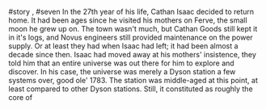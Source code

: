 #story , #seven 
In the 27th year of his life, Cathan Isaac decided to return home. It had been ages since he visited his mothers on Ferve, the small moon he grew up on. The town wasn't much, but Cathan Goods still kept it in it's logs, and Novus engineers still provided maintenance on the power supply. Or at least they had when Isaac had left; it had been almost a decade since then. Isaac had moved away at his mothers' insistence, they told him that an entire universe was out there for him to explore and discover. In his case, the universe was merely a Dyson station a few systems over, good ole' 1783. The station was middle-aged at this point, at least compared to other Dyson stations. Still, it constituted as roughly the core of 
